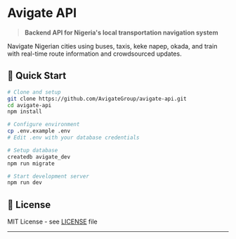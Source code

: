 # Avigate API

> **Backend API for Nigeria's local transportation navigation system**

Navigate Nigerian cities using buses, taxis, keke napep, okada, and train with real-time route information and crowdsourced updates.

## 🚀 Quick Start

```bash
# Clone and setup
git clone https://github.com/AvigateGroup/avigate-api.git
cd avigate-api
npm install

# Configure environment
cp .env.example .env
# Edit .env with your database credentials

# Setup database
createdb avigate_dev
npm run migrate

# Start development server
npm run dev
```

## 📄 License

MIT License - see [LICENSE](LICENSE) file

---
